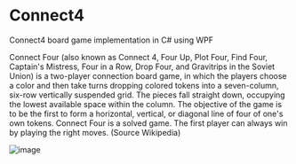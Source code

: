 # Connect4

Connect4 board game implementation in C# using WPF

Connect Four (also known as Connect 4, Four Up, Plot Four, Find Four, Captain's Mistress, Four in a Row, Drop Four, and Gravitrips in the Soviet Union) is a two-player connection board game, in which the players choose a color and then take turns dropping colored tokens into a seven-column, six-row vertically suspended grid. The pieces fall straight down, occupying the lowest available space within the column. The objective of the game is to be the first to form a horizontal, vertical, or diagonal line of four of one's own tokens. Connect Four is a solved game. The first player can always win by playing the right moves. (Source Wikipedia)

![image](https://user-images.githubusercontent.com/103057715/173150708-b3956aed-649e-47f1-a25b-a05dc8641948.png)
